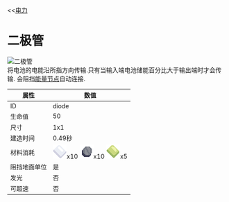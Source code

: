 <<[电力](..power.md)
# 二极管
![二极管](https://mindustrygame.github.io/wiki/images/block-diode-xlarge.png)  
将电池的电能沿所指方向传输.只有当输入端电池储能百分比大于输出端时才会传输.
会阻挡[能量节点](power_node.md)自动连接.  

| 属性 | 数值 |  
| ---- | ---- |  
|ID|diode|
|生命值|50|  
|尺寸|1x1|
|建造时间|0.49秒|
| 材料消耗 | ![钢化玻璃](../../../assets/items/item-metaglass.png)x10 ![硅](../../../assets/items/item-silicon.png)x10 ![塑钢](../../../assets/items/item-plastanium.png)x5 |
|阻挡地面单位|是|
|发光|否|
|可超速|否|
